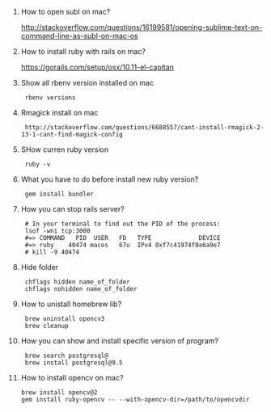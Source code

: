 1. How to open subl on mac?

    http://stackoverflow.com/questions/16199581/opening-sublime-text-on-command-line-as-subl-on-mac-os

2. How to install ruby with rails on mac?
    
    https://gorails.com/setup/osx/10.11-el-capitan

3. Show all rbenv version installed on mac
    
        rbenv versions
5. Rmagick install on mac
        
        http://stackoverflow.com/questions/6688557/cant-install-rmagick-2-13-1-cant-find-magick-config
4. SHow curren ruby version 
    
        ruby -v
5. What you have to do before install new ruby version?
    
        gem install bundler
6. How you can stop rails server?
        
        
        # In your terminal to find out the PID of the process:
        lsof -wni tcp:3000
        #=> COMMAND   PID  USER   FD   TYPE             DEVICE
        #=> ruby    40474 macos   67u  IPv4 0xf7c41974f0a6a9e7
        # kill -9 40474

7. Hide folder
        
        chflags hidden name_of_folder
        chflags nohidden name_of_folder
8. How to unistall homebrew lib?
        
        brew uninstall opencv3
        brew cleanup
9. How you can show and install specific version of program?
        
        brew search postgresql@
        brew install postgresql@9.5
        
10. How to install opencv on mac?
        
        brew install opencv@2
        gem install ruby-opencv -- --with-opencv-dir=/path/to/opencvdir
